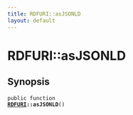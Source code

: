 ```yaml
---
title: RDFURI::asJSONLD
layout: default
---
```


# RDFURI::asJSONLD

## Synopsis

<code>public function <b><a href="RDFURI">RDFURI</a>::asJSONLD</b>()</code>

